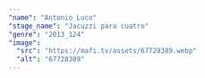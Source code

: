 ```yaml
---
"name": "Antonio Luco"
"stage_name": "Jacuzzi para cuatro"
"genre": "2013_124"
"image":
  "src": "https://mafi.tv/assets/67728389.webp"
  "alt": "67728389"
---
```

